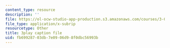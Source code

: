 ```yaml
---
content_type: resource
description: ''
file: https://ol-ocw-studio-app-production.s3.amazonaws.com/courses/3-091sc-introduction-to-solid-state-chemistry-fall-2010/fb69928703db7e0906d98f0dbc56993b_Fg78tInX5Vg.srt
file_type: application/x-subrip
resourcetype: Other
title: 3play caption file
uid: fb699287-03db-7e09-06d9-8f0dbc56993b
---
```

